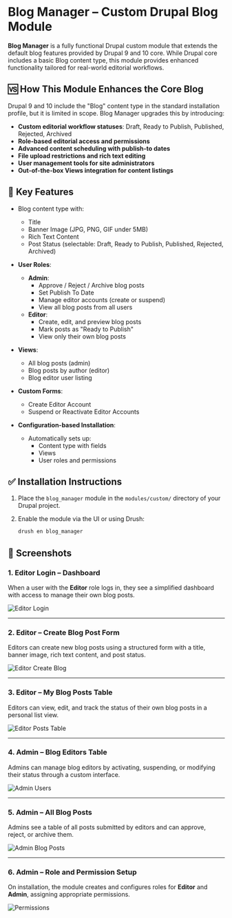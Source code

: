 # Blog Manager – Custom Drupal Blog Module

**Blog Manager** is a fully functional Drupal custom module that extends the default blog features provided by Drupal 9 and 10 core. While Drupal core includes a basic Blog content type, this module provides enhanced functionality tailored for real-world editorial workflows.

## 🆚 How This Module Enhances the Core Blog

Drupal 9 and 10 include the "Blog" content type in the standard installation profile, but it is limited in scope. Blog Manager upgrades this by introducing:

- **Custom editorial workflow statuses**: Draft, Ready to Publish, Published, Rejected, Archived
- **Role-based editorial access and permissions**
- **Advanced content scheduling with publish-to dates**
- **File upload restrictions and rich text editing**
- **User management tools for site administrators**
- **Out-of-the-box Views integration for content listings**

## 🎯 Key Features

- Blog content type with:
  - Title
  - Banner Image (JPG, PNG, GIF under 5MB)
  - Rich Text Content
  - Post Status (selectable: Draft, Ready to Publish, Published, Rejected, Archived)

- **User Roles**:
  - **Admin**:
    - Approve / Reject / Archive blog posts
    - Set Publish To Date
    - Manage editor accounts (create or suspend)
    - View all blog posts from all users
  - **Editor**:
    - Create, edit, and preview blog posts
    - Mark posts as "Ready to Publish"
    - View only their own blog posts

- **Views**:
  - All blog posts (admin)
  - Blog posts by author (editor)
  - Blog editor user listing

- **Custom Forms**:
  - Create Editor Account
  - Suspend or Reactivate Editor Accounts

- **Configuration-based Installation**:
  - Automatically sets up:
    - Content type with fields
    - Views
    - User roles and permissions

## ✅ Installation Instructions

1. Place the `blog_manager` module in the `modules/custom/` directory of your Drupal project.

2. Enable the module via the UI or using Drush:
   ```bash
   drush en blog_manager

## 📸 Screenshots

### 1. Editor Login – Dashboard
When a user with the **Editor** role logs in, they see a simplified dashboard with access to manage their own blog posts.

![Editor Login](screenshots/blog.png)

---

### 2. Editor – Create Blog Post Form  
Editors can create new blog posts using a structured form with a title, banner image, rich text content, and post status.

![Editor Create Blog](screenshots/blog-2.png)

---

### 3. Editor – My Blog Posts Table  
Editors can view, edit, and track the status of their own blog posts in a personal list view.

![Editor Posts Table](screenshots/blog-3.png)

---

### 4. Admin – Blog Editors Table  
Admins can manage blog editors by activating, suspending, or modifying their status through a custom interface.

![Admin Users](screenshots/blog-4.png)

---

### 5. Admin – All Blog Posts  
Admins see a table of all posts submitted by editors and can approve, reject, or archive them.

![Admin Blog Posts](screenshots/blog-5.png)

---

### 6. Admin – Role and Permission Setup  
On installation, the module creates and configures roles for **Editor** and **Admin**, assigning appropriate permissions.

![Permissions](screenshots/blog-6.png)

   
